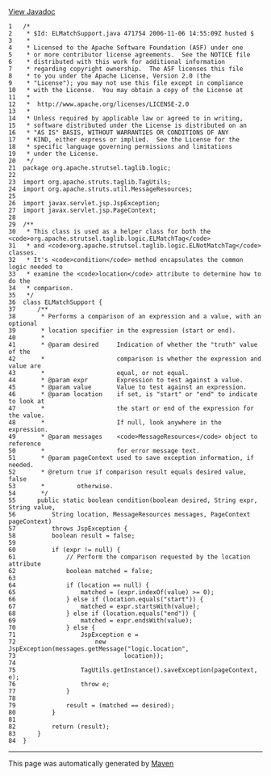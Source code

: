 [View Javadoc](../../../../../../apidocs/org/apache/strutsel/taglib/logic/ELMatchSupport.html.md)


    1   /*
    2    * $Id: ELMatchSupport.java 471754 2006-11-06 14:55:09Z husted $
    3    *
    4    * Licensed to the Apache Software Foundation (ASF) under one
    5    * or more contributor license agreements.  See the NOTICE file
    6    * distributed with this work for additional information
    7    * regarding copyright ownership.  The ASF licenses this file
    8    * to you under the Apache License, Version 2.0 (the
    9    * "License"); you may not use this file except in compliance
    10   * with the License.  You may obtain a copy of the License at
    11   *
    12   *  http://www.apache.org/licenses/LICENSE-2.0
    13   *
    14   * Unless required by applicable law or agreed to in writing,
    15   * software distributed under the License is distributed on an
    16   * "AS IS" BASIS, WITHOUT WARRANTIES OR CONDITIONS OF ANY
    17   * KIND, either express or implied.  See the License for the
    18   * specific language governing permissions and limitations
    19   * under the License.
    20   */
    21  package org.apache.strutsel.taglib.logic;
    22  
    23  import org.apache.struts.taglib.TagUtils;
    24  import org.apache.struts.util.MessageResources;
    25  
    26  import javax.servlet.jsp.JspException;
    27  import javax.servlet.jsp.PageContext;
    28  
    29  /**
    30   * This class is used as a helper class for both the <code>org.apache.strutsel.taglib.logic.ELMatchTag</code>
    31   * and <code>org.apache.strutsel.taglib.logic.ELNotMatchTag</code> classes.
    32   * It's <code>condition</code> method encapsulates the common logic needed to
    33   * examine the <code>location</code> attribute to determine how to do the
    34   * comparison.
    35   */
    36  class ELMatchSupport {
    37      /**
    38       * Performs a comparison of an expression and a value, with an optional
    39       * location specifier in the expression (start or end).
    40       *
    41       * @param desired     Indication of whether the "truth" value of the
    42       *                    comparison is whether the expression and value are
    43       *                    equal, or not equal.
    44       * @param expr        Expression to test against a value.
    45       * @param value       Value to test against an expression.
    46       * @param location    if set, is "start" or "end" to indicate to look at
    47       *                    the start or end of the expression for the value.
    48       *                    If null, look anywhere in the expression.
    49       * @param messages    <code>MessageResources</code> object to reference
    50       *                    for error message text.
    51       * @param pageContext used to save exception information, if needed.
    52       * @return true if comparison result equals desired value, false
    53       *         otherwise.
    54       */
    55      public static boolean condition(boolean desired, String expr, String value,
    56          String location, MessageResources messages, PageContext pageContext)
    57          throws JspException {
    58          boolean result = false;
    59  
    60          if (expr != null) {
    61              // Perform the comparison requested by the location attribute
    62              boolean matched = false;
    63  
    64              if (location == null) {
    65                  matched = (expr.indexOf(value) >= 0);
    66              } else if (location.equals("start")) {
    67                  matched = expr.startsWith(value);
    68              } else if (location.equals("end")) {
    69                  matched = expr.endsWith(value);
    70              } else {
    71                  JspException e =
    72                      new JspException(messages.getMessage("logic.location",
    73                              location));
    74  
    75                  TagUtils.getInstance().saveException(pageContext, e);
    76                  throw e;
    77              }
    78  
    79              result = (matched == desired);
    80          }
    81  
    82          return (result);
    83      }
    84  }

------------------------------------------------------------------------

This page was automatically generated by [Maven](http://maven.apache.org/)
